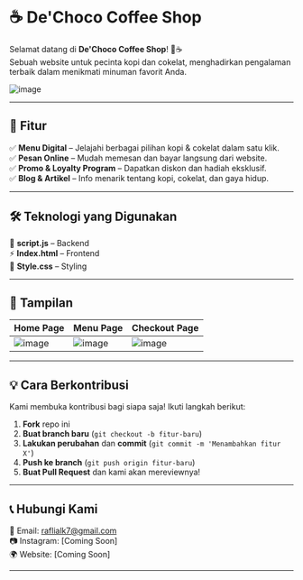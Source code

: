# ☕ De'Choco Coffee Shop  

Selamat datang di **De'Choco Coffee Shop**! 🍫☕  
Sebuah website untuk pecinta kopi dan cokelat, menghadirkan pengalaman terbaik dalam menikmati minuman favorit Anda.  

![image](https://github.com/user-attachments/assets/55ebfe7d-b55d-494b-a13b-c169b68fa594)


---

## 🌟 Fitur  

✅ **Menu Digital** – Jelajahi berbagai pilihan kopi & cokelat dalam satu klik.  
✅ **Pesan Online** – Mudah memesan dan bayar langsung dari website.  
✅ **Promo & Loyalty Program** – Dapatkan diskon dan hadiah eksklusif.  
✅ **Blog & Artikel** – Info menarik tentang kopi, cokelat, dan gaya hidup.  

---

## 🛠 Teknologi yang Digunakan  

🚀 **script.js** – Backend  
⚡ **Index.html** – Frontend   
🎨 **Style.css** – Styling  

---

## 🎨 Tampilan  

| Home Page | Menu Page | Checkout Page |
|-----------|----------|--------------|
![image](https://github.com/user-attachments/assets/28273edd-7713-46b6-a67b-37438d6675b4) | ![image](https://github.com/user-attachments/assets/50c4635b-2afd-464c-8320-cf63bc1f31f7) | ![image](https://github.com/user-attachments/assets/dab5cefc-b066-4210-b672-f3af5aee85bf) |

---

## 💡 Cara Berkontribusi  

Kami membuka kontribusi bagi siapa saja! Ikuti langkah berikut:  

1. **Fork** repo ini  
2. **Buat branch baru** (`git checkout -b fitur-baru`)  
3. **Lakukan perubahan** dan **commit** (`git commit -m 'Menambahkan fitur X'`)  
4. **Push ke branch** (`git push origin fitur-baru`)  
5. **Buat Pull Request** dan kami akan mereviewnya!  

---

## 📞 Hubungi Kami  

💌 Email: [raflialk7@gmail.com](mailto:raflialk7@gmail.com)  
📷 Instagram: [Coming Soon]  
🌍 Website: [Coming Soon]  

---
